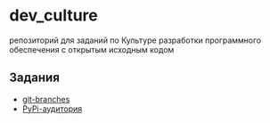 # dev_culture
 репозиторий для заданий по Культуре разработки программного обеспечения с открытым исходным кодом
## Задания
- [git-branches](https://github.com/AleksandrZalygin/culture/tree/main/git_branches)
- [PyPi-аудитория](/tracky_tracky)
